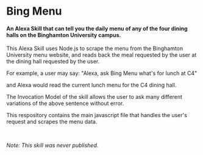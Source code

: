 # Bing Menu
#### An Alexa Skill that can tell you the daily menu of any of the four dining halls on the Binghamton University campus.

This Alexa Skill uses Node.js to scrape the menu from the Binghamton University menu website, and reads back the meal requested by the user at the dining hall requested by the user.

For example, a user may say:
"Alexa, ask Bing Menu what's for lunch at C4"

and Alexa would read the current lunch menu for the C4 dining hall.

The Invocation Model of the skill allows the user to ask many different variations of the above sentence without error.

This respository contains the main javascript file that handles the user's request and scrapes the menu data.

<br>

*Note: This skill was never published.*

